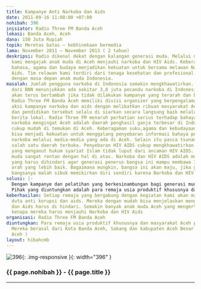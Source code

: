 ```yaml
---
title: Kampanye Anti Narkoba dan Aids
date: 2011-09-16 11:08:00 +07:00
nohibah: 396
inisiator: Radio Three FM Banda Aceh
lokasi: Banda Aceh, Aceh
dana: 150 Juta Rupiah
topik: Meretas batas – kebhinekaan bermedia
lama: November 2011 – November 2013 ( 2 tahun)
deskripsi: Radio dikenal dekat dengan kalangan generasi muda. Melalui media radio
  kami mengajak anak muda di Aceh menjauhi narkoba dan HIV Aids. Keberagaman suku,
  bahasa, agama dan budaya menjadikan kekuatan untuk bersama melawan Narkoba dan HIV
  Aids. Tim relawan kami terdiri dari tenaga kesehatan dan profesional yang peduli
  dengan masa depan anak muda Indonesia.
masalah: Jumlah pengguna narkoba di Indonesia semakin mengkhawatirkan. Angka terakhir
  dari BNN menunjukkan ada sekitar 3,8 juta pecandu narkoba di Indonesia. Jumlah ini
  akan terus bertambah jika tidak dilakukan kampanye yang terarah dan berkesinambungan.
  Radio Three FM Banda Aceh memiliki divisi organizer yang berpengalaman melakukan
  aksi kampanye narkoba dan aids dengan melibatkan ribuan masyarakat Aceh. Aksi kampanye
  dan pendidikan tersebut selalu di siarkan secara langsung baik melalui radio dan
  berita lokal. Radio Three FM menaruh perhatian serius terhadap bahaya penggunaan
  narkoba mengingat Aceh adalah daerah penghasil ganja terbesar di Indonesia, Ganja
  cukup mudah di temukan di Aceh. Keberagaman suku,agama dan kebudayaan di Aceh diharapkan
  bisa menjadi kekuatan untuk menggalang penyebaran informasi bahaya penyalahgunaan
  narkoba melalui media-media yang ada di Aceh. Selain itu pasca tsunami, Aceh menjadi
  salah satu daerah terbuka. Penyebaran HIV AIDS cukup mengkhawatirkan. Aceh daerah
  yang menganut hukum syariat Islam tidak luput dari ancaman HIV AIDS. Kalangan generasi
  muda sangat rentan dengan hal di atas. Narkoba dan HIV AIDS adalah musuh bersama
  yang harus dihindari agar generasi penerus bangsa ini mampu membawa Indonesia ke
  arah yang lebih baik. Bagaimana mungkin, bangsa ini akan maju, jika generasi penerus
  bangsanya malah sibuk memikirkan diri sendiri karena Narkoba dan HIV AIDS.
solusi: |-
  Dengan kampanye dan pelatihan yang berkesinambungan bagi generasi muda Aceh. Menggunakan media radio yang dikenal dekat dengan kalangan anak muda, aksi simpatik di pusat kota, spanduk, talkshow radio, konser musik peduli aids, iklan layanan masyarakat di radio dan kegiatan positif lainnya.
  Pihak yang diuntungkan adalah para remaja usia produktif khususnya dan masyarakat Aceh pada umumnya. Mereka berasal dari Kota Banda Aceh, Sabang dan kabupaten Aceh Besar ( 3 Kota di Aceh )
keberhasilan: Setiap remaja yang bergabung dengan kegiatan kami akan mampu menjadi
  duta anti korupsi dan aids. Mereka dengan mudah bisa menjelaskan mengapa narkoba
  dan Aids harus di hindari. Semakin banyak anak muda Aceh yang mengerti mengerti
  kenapa mereka harus menjauhi Narkoba dan HIV Aids
organisasi: Radio Three FM Banda Aceh
diuntungkan: Para remaja usia produktif khususnya dan masyarakat Aceh pada umumnya.
  Mereka berasal dari Kota Banda Aceh, Sabang dan kabupaten Aceh Besar ( 3 Kota di
  Aceh )
layout: hibahcmb
---
```


![396](/static/img/hibahcmb/396.png){: .img-responsive }{: width="396" }

### {{ page.nohibah }} - {{ page.title }}

---
